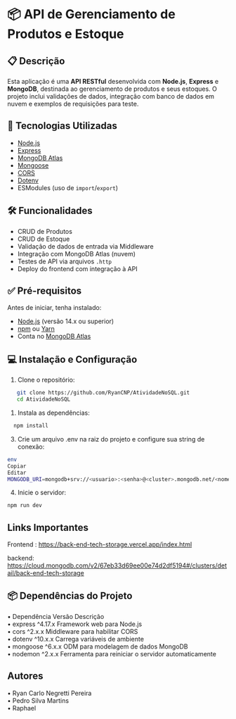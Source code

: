 # 📦 API de Gerenciamento de Produtos e Estoque

## 📋 Descrição
Esta aplicação é uma **API RESTful** desenvolvida com **Node.js**, **Express** e **MongoDB**, destinada ao gerenciamento de produtos e seus estoques. O projeto inclui validações de dados, integração com banco de dados em nuvem e exemplos de requisições para teste.

## 🚀 Tecnologias Utilizadas
- [Node.js](https://nodejs.org/)
- [Express](https://expressjs.com/)
- [MongoDB Atlas](https://www.mongodb.com/cloud/atlas)
- [Mongoose](https://mongoosejs.com/)
- [CORS](https://developer.mozilla.org/pt-BR/docs/Web/HTTP/CORS)
- [Dotenv](https://github.com/motdotla/dotenv)
- ESModules (uso de `import`/`export`)

## 🛠️ Funcionalidades
- CRUD de Produtos
- CRUD de Estoque
- Validação de dados de entrada via Middleware
- Integração com MongoDB Atlas (nuvem)
- Testes de API via arquivos `.http`
- Deploy do frontend com integração à API

## ✅ Pré-requisitos
Antes de iniciar, tenha instalado:
- [Node.js](https://nodejs.org/) (versão 14.x ou superior)
- [npm](https://www.npmjs.com/) ou [Yarn](https://yarnpkg.com/)
- Conta no [MongoDB Atlas](https://www.mongodb.com/cloud/atlas)

## 💻 Instalação e Configuração

1. Clone o repositório:
```bash
   git clone https://github.com/RyanCNP/AtividadeNoSQL.git
   cd AtividadeNoSQL
```
1. Instala as dependências:
```bash
  npm install
```

3. Crie um arquivo .env na raiz do projeto e configure sua string de conexão:
```bash
env
Copiar
Editar
MONGODB_URI=mongodb+srv://<usuario>:<senha>@<cluster>.mongodb.net/<nome-do-banco>?retryWrites
```

4. Inicie o servidor:
```bash
npm run dev
```

## Links Importantes
Frontend : 
https://back-end-tech-storage.vercel.app/index.html

backend: <br>
https://cloud.mongodb.com/v2/67eb33d69ee00e74d2df5194#/clusters/detail/back-end-tech-storage


## 📦 Dependências do Projeto

• Dependência	Versão	Descrição <br>
• express	^4.17.x	Framework web para Node.js <br>
• cors	^2.x.x	Middleware para habilitar CORS <br>
• dotenv	^10.x.x	Carrega variáveis de ambiente <br>
• mongoose	^6.x.x	ODM para modelagem de dados MongoDB <br>
• nodemon	^2.x.x	Ferramenta para reiniciar o servidor automaticamente <br>

## Autores
• Ryan Carlo Negretti Pereira <br>
• Pedro Silva Martins <br>
• Raphael <br>


